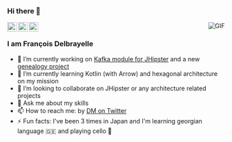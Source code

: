 ### Hi there 👋

<a href="https://github.com/fdelbrayelle">
  <img align="left" alt="François Delbrayelle's Github" width="22px" src="https://cdn.jsdelivr.net/npm/simple-icons@v3/icons/github.svg" />
</a>
<a href="https://www.linkedin.com/in/fdelbrayelle/">
  <img align="left" alt="François Delbrayelle
                         's Linkdein" width="22px" src="https://cdn.jsdelivr.net/npm/simple-icons@v3/icons/linkedin.svg" />
</a>
<a href="https://twitter.com/fdelbrayelle">
  <img align="left" alt="François Delbrayelle's Twitter" width="22px" src="https://cdn.jsdelivr.net/npm/simple-icons@v3/icons/twitter.svg" />
</a>

<img align="right" alt="GIF" src="https://github-readme-stats.vercel.app/api?username=fdelbrayelle&show_icons=true&count_private=true" />

<br />

### I am François Delbrayelle

- 🔭 I’m currently working on [Kafka module for JHipster](https://github.com/fdelbrayelle/generator-jhipster-kafka/) and a new [genealogy project](https://github.com/fdelbrayelle/genealogy/)
- 🌱 I’m currently learning Kotlin (with Arrow) and hexagonal architecture on my mission
- 👯 I’m looking to collaborate on JHipster or any architecture related projects
- 💬 Ask me about my skills
- 📫 How to reach me: by [DM on Twitter](https://twitter.com/fdelbrayelle)
- ⚡ Fun facts: I've been 3 times in Japan and I'm learning georgian language 🇬🇪 and playing cello 🎻

